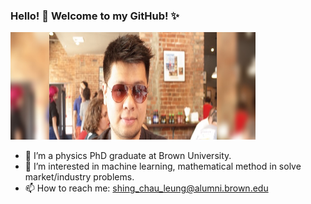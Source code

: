###  Hello! 👋 Welcome to my GitHub! ✨

<img src="me_band.jpg" alt="me" width="392" height="172">

- 🔭 I’m a physics PhD graduate at Brown University. 
- 🌱 I’m interested in machine learning, mathematical method in solve market/industry problems.
- 📫 How to reach me: shing_chau_leung@alumni.brown.edu

